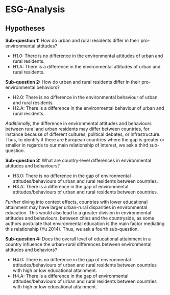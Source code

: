# ESG-Analysis

## Hypotheses

**Sub-question 1:** How do urban and rural residents differ in their pro-environmental attitudes?
- H1.0: There is no difference in the environmental attitudes of urban and rural residents.
- H1.A: There is a difference in the environmental attitudes of urban and rural residents.

**Sub-question 2:** How do urban and rural residents differ in their pro-environmental behaviors?
- H2.0: There is no difference in the environmental behaviour of urban and rural residents.
- H2.A: There is a difference in the environmental behaviour of urban and rural residents.

_Additionally,_ the difference in environmental attitudes and behaviours between rural and urban residents may differ between countries, for instance because of different cultures, political debates, or infrastructure. Thus, to identify if there are European countries where the gap is greater or smaller in regards to our main relationship of interest, we ask a third sub-question.

**Sub-question 3:** What are country-level differences in environmental attitudes and behaviours?
- H3.0: There is no difference in the gap of environmental attitudes/behaviours of urban and rural residents between countries.
- H3.A: There is a difference in the gap of environmental attitudes/behaviours of urban and rural residents between countries.

_Further_ diving into context effects, countries with lower educational attainment may have larger urban-rural disparities in environmental education. This would also lead to a greater division in environmental attitudes and behaviours, between cities and the countryside, as some authors postulate that environmental education is the main factor mediating this relationship (Yu 2014). Thus, we ask a fourth sub-question.

**Sub-question 4:** Does the overall level of educational attainment in a country influence the urban-rural differences between environmental attitudes and behaviors?
- H4.0: There is no difference in the gap of environmental attitudes/behaviours of urban and rural residents between countries with high or low educational attainment.
- H4.A: There is a difference in the gap of environmental attitudes/behaviours of urban and rural residents between countries with high or low educational attainment.
